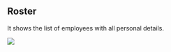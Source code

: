 ## Roster

It shows the list of employees with all personal details.


![](http://docs.risersoft.com/hrmnirvana/ImagesExt/image8_80.jpg)
